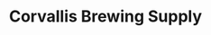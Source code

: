 ---
title: "Corvallis Brewing Supply"
url: /corvallis/corvallis-brewing-supply/
shop: Spirituosen
---